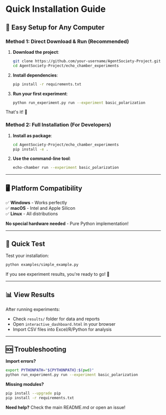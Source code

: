 # Quick Installation Guide

## 🚀 Easy Setup for Any Computer

### Method 1: Direct Download & Run (Recommended)

1. **Download the project**:
   ```bash
   git clone https://github.com/your-username/AgentSociety-Project.git
   cd AgentSociety-Project/echo_chamber_experiments
   ```

2. **Install dependencies**:
   ```bash
   pip install -r requirements.txt
   ```

3. **Run your first experiment**:
   ```bash
   python run_experiment.py run --experiment basic_polarization
   ```

That's it! 🎉

### Method 2: Full Installation (For Developers)

1. **Install as package**:
   ```bash
   cd AgentSociety-Project/echo_chamber_experiments
   pip install -e .
   ```

2. **Use the command-line tool**:
   ```bash
   echo-chamber run --experiment basic_polarization
   ```

---

## 🖥️ Platform Compatibility

✅ **Windows** - Works perfectly  
✅ **macOS** - Intel and Apple Silicon  
✅ **Linux** - All distributions  

**No special hardware needed** - Pure Python implementation!

---

## 🎯 Quick Test

Test your installation:
```bash
python examples/simple_example.py
```

If you see experiment results, you're ready to go! 🚀

---

## 📊 View Results

After running experiments:
- Check `results/` folder for data and reports
- Open `interactive_dashboard.html` in your browser
- Import CSV files into Excel/R/Python for analysis

---

## 🆘 Troubleshooting

**Import errors?**
```bash
export PYTHONPATH="${PYTHONPATH}:$(pwd)"
python run_experiment.py run --experiment basic_polarization
```

**Missing modules?**
```bash
pip install --upgrade pip
pip install -r requirements.txt
```

**Need help?** Check the main README.md or open an issue!